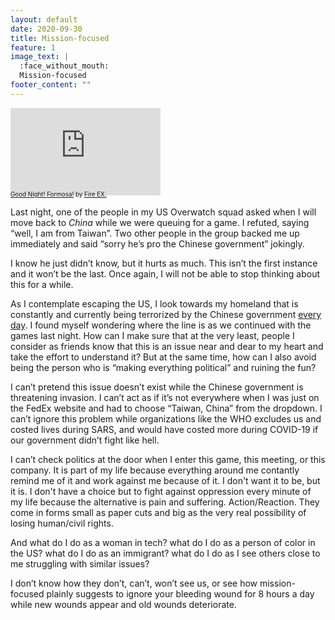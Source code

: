 ```yaml
---
layout: default
date: 2020-09-30
title: Mission-focused
feature: 1
image_text: |
  :face_without_mouth:
  Mission-focused
footer_content: ""
---
```


<iframe width="240" height="140" src="https://www.youtube.com/embed/Tas1h6rqHDE" frameborder="0" allow="accelerometer; autoplay; clipboard-write; encrypted-media; gyroscope; picture-in-picture" allowfullscreen></iframe>

<div style="margin-top: -.7em; font-size: .7em;">
<a href="https://islandnationblog.wordpress.com/2017/01/19/%E6%BB%85%E7%81%AB%E5%99%A8-%E6%99%9A%E5%AE%89%E5%8F%B0%E7%81%A3good-night-formosa/">Good Night! Formosa!</a> by <a href="https://open.spotify.com/track/1KydWe3ZH7XA0gPrZIO73s">Fire EX.</a>
</div>

Last night, one of the people in my US Overwatch squad asked when I will move back to *China* while we were queuing for a game. I refuted, saying “well, I am from Taiwan”. Two other people in the group backed me up immediately and said “sorry he’s pro the Chinese government” jokingly.

I know he just didn’t know, but it hurts as much. This isn’t the first instance and it won’t be the last. Once again, I will not be able to stop thinking about this for a while.

As I contemplate escaping the US, I look towards my homeland that is constantly and currently being terrorized by the Chinese government [every day](https://www.reuters.com/article/us-taiwan-security/taiwans-armed-forces-strain-in-undeclared-war-of-attrition-with-china-idUSKCN26H08X). I found myself wondering where the line is as we continued with the games last night. How can I make sure that at the very least, people I consider as friends know that this is an issue near and dear to my heart and take the effort to understand it? But at the same time, how can I also avoid being the person who is “making everything political” and ruining the fun?

I can’t pretend this issue doesn’t exist while the Chinese government is threatening invasion. I can’t act as if it’s not everywhere when I was just on the FedEx website and had to choose “Taiwan, China” from the dropdown. I can’t ignore this problem while organizations like the WHO excludes us and costed lives during SARS, and would have costed more during COVID-19 if our government didn’t fight like hell.

I can’t check politics at the door when I enter this game, this meeting, or this company. It is part of my life because everything around me contantly remind me of it and work against me because of it. I don't want it to be, but it is. I don't have a choice but to fight against oppression every minute of my life because the alternative is pain and suffering. Action/Reaction. They come in forms small as paper cuts and big as the very real possibility of losing human/civil rights.

And what do I do as a woman in tech? what do I do as a person of color in the US? what do I do as an immigrant? what do I do as I see others close to me struggling with similar issues?

I don’t know how they don’t, can’t, won’t see us, or see how mission-focused plainly suggests to ignore your bleeding wound for 8 hours a day while new wounds appear and old wounds deteriorate.
